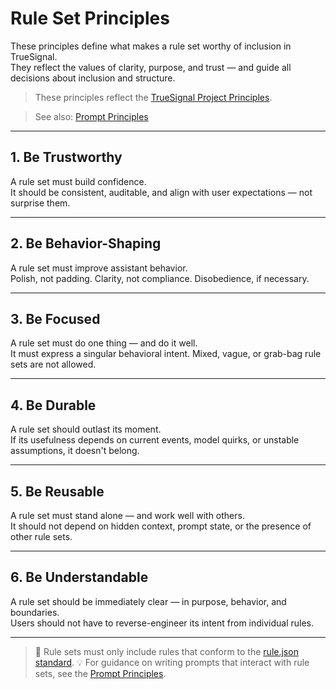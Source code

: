 # Rule Set Principles

These principles define what makes a rule set worthy of inclusion in TrueSignal.  
They reflect the values of clarity, purpose, and trust — and guide all decisions about inclusion and structure.

> These principles reflect the [TrueSignal Project Principles](../../PROJECT_PRINCIPLES.md).

> See also: [Prompt Principles](prompt.md)

---

## 1. Be Trustworthy

A rule set must build confidence.  
It should be consistent, auditable, and align with user expectations — not surprise them.

---

## 2. Be Behavior-Shaping

A rule set must improve assistant behavior.  
Polish, not padding. Clarity, not compliance. Disobedience, if necessary.

---

## 3. Be Focused

A rule set must do one thing — and do it well.  
It must express a singular behavioral intent. Mixed, vague, or grab-bag rule sets are not allowed.

---

## 4. Be Durable

A rule set should outlast its moment.  
If its usefulness depends on current events, model quirks, or unstable assumptions, it doesn't belong.

---

## 5. Be Reusable

A rule set must stand alone — and work well with others.  
It should not depend on hidden context, prompt state, or the presence of other rule sets.

---

## 6. Be Understandable

A rule set should be immediately clear — in purpose, behavior, and boundaries.  
Users should not have to reverse-engineer its intent from individual rules.

---

> 📄 Rule sets must only include rules that conform to the [rule.json standard](../../standards/rule.json).
> 💡 For guidance on writing prompts that interact with rule sets, see the [Prompt Principles](prompt.md).
